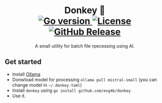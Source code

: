 <!--suppress HtmlDeprecatedAttribute -->
<h1 align="center">
    Donkey 🫏
    <br/>
    <a href="https://go.dev">
        <img alt="Go version" src="https://img.shields.io/github/go-mod/go-version/evg4b/donkey/main?label=go" />
    </a>
    <a href="https://github.com/evg4b/donkey/blob/main/LICENSE">
        <img alt="License" src="https://img.shields.io/github/license/evg4b/donkey?label=license&branch=main" />
    </a>
    <a href="https://github.com/evg4b/donkey/blob/main/LICENSE">
        <img alt="GitHub Release" src="https://img.shields.io/github/v/release/evg4b/donkey" />
    </a>
</h1>
<p align="center">
    A small utility for batch file rpecessing using AI.
</p>

## Get started

- Install [Ollama](https://ollama.com/)
- Donwload model for processing `ollama pull mistral-small` (you can change model in `~/.donkey.toml`)
- Install `donkey` using `go install github.com/evg4b/donkey`
- Use it.

